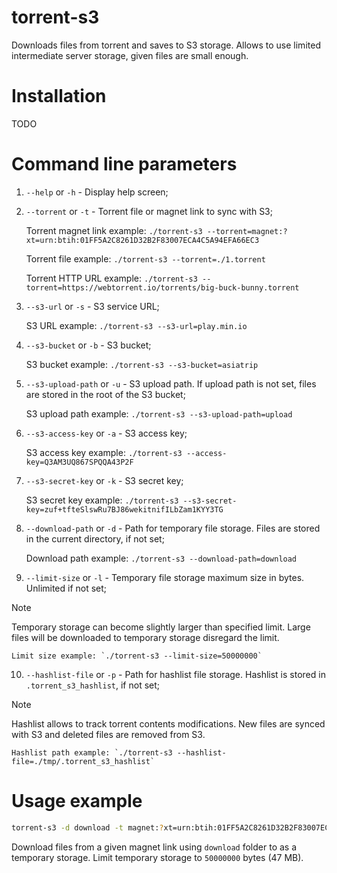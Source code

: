 # torrent-s3

Downloads files from torrent and saves to S3 storage. Allows to use limited intermediate server storage, given files are small enough.

# Installation

TODO

# Command line parameters

1. `--help` or `-h` - Display help screen;
2. `--torrent` or `-t` - Torrent file or magnet link to sync with S3;

    Torrent magnet link example: `./torrent-s3 --torrent=magnet:?xt=urn:btih:01FF5A2C8261D32B2F83007ECA4C5A94EFA66EC3`

    Torrent file example: `./torrent-s3 --torrent=./1.torrent`

    Torrent HTTP URL example: `./torrent-s3 --torrent=https://webtorrent.io/torrents/big-buck-bunny.torrent`
3. `--s3-url` or `-s` - S3 service URL;

    S3 URL example: `./torrent-s3 --s3-url=play.min.io`
4. `--s3-bucket` or `-b` - S3 bucket;

    S3 bucket example: `./torrent-s3 --s3-bucket=asiatrip`
5. `--s3-upload-path` or `-u` - S3 upload path. If upload path is not set, files are stored in the root of the S3 bucket;

    S3 upload path example: `./torrent-s3 --s3-upload-path=upload`
6. `--s3-access-key` or `-a` - S3 access key;

    S3 access key example: `./torrent-s3 --access-key=Q3AM3UQ867SPQQA43P2F`
7. `--s3-secret-key` or `-k` - S3 secret key;

    S3 secret key example: `./torrent-s3 --s3-secret-key=zuf+tfteSlswRu7BJ86wekitnifILbZam1KYY3TG`
8. `--download-path` or `-d` - Path for temporary file storage. Files are stored in the current directory, if not set;

    Download path example: `./torrent-s3 --download-path=download`
9. `--limit-size` or `-l` - Temporary file storage maximum size in bytes. Unlimited if not set;
> [!NOTE]
> Temporary storage can become slightly larger than specified limit. Large files will be downloaded to temporary storage disregard
> the limit.

    Limit size example: `./torrent-s3 --limit-size=50000000`
10. `--hashlist-file` or `-p` - Path for hashlist file storage. Hashlist is stored in `.torrent_s3_hashlist`, if not set;
> [!NOTE]
> Hashlist allows to track torrent contents modifications. New files are synced with S3 and deleted files are removed from S3.

    Hashlist path example: `./torrent-s3 --hashlist-file=./tmp/.torrent_s3_hashlist`

# Usage example

```sh
torrent-s3 -d download -t magnet:?xt=urn:btih:01FF5A2C8261D32B2F83007ECA4C5A94EFA66EC3 -l 50000000 -s play.min.io -b asiatrip -a Q3AM3UQ867SPQQA43P2F -k zuf+tfteSlswRu7BJ86wekitnifILbZam1KYY3TG
```

Download files from a given magnet link using `download` folder to as a temporary storage. Limit temporary storage to `50000000` bytes (47 MB).
